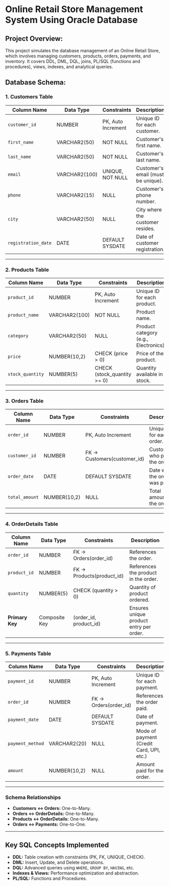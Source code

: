# Online Retail Store Management System Using Oracle Database

## Project Overview:
This project simulates the database management of an Online Retail Store, which
involves managing customers, products, orders, payments, and inventory. It
covers DDL, DML, DQL, joins, PL/SQL (functions and procedures), views,
indexes, and analytical queries.

## Database Schema:
### **1. Customers Table**  
| Column Name       | Data Type      | Constraints                    | Description                              |
|-------------------|---------------|--------------------------------|------------------------------------------|
| `customer_id`     | NUMBER        | PK, Auto Increment             | Unique ID for each customer.             |
| `first_name`      | VARCHAR2(50)  | NOT NULL                       | Customer's first name.                   |
| `last_name`       | VARCHAR2(50)  | NOT NULL                       | Customer's last name.                    |
| `email`           | VARCHAR2(100) | UNIQUE, NOT NULL               | Customer's email (must be unique).       |
| `phone`           | VARCHAR2(15)  | NULL                           | Customer's phone number.                 |
| `city`            | VARCHAR2(50)  | NULL                           | City where the customer resides.         |
| `registration_date` | DATE        | DEFAULT SYSDATE                | Date of customer registration.           |

---

### **2. Products Table**  
| Column Name       | Data Type      | Constraints                    | Description                              |
|-------------------|---------------|--------------------------------|------------------------------------------|
| `product_id`      | NUMBER        | PK, Auto Increment             | Unique ID for each product.              |
| `product_name`    | VARCHAR2(100) | NOT NULL                       | Product name.                            |
| `category`        | VARCHAR2(50)  | NULL                           | Product category (e.g., Electronics).    |
| `price`           | NUMBER(10,2)  | CHECK (price > 0)              | Price of the product.                    |
| `stock_quantity`  | NUMBER(5)     | CHECK (stock_quantity >= 0)    | Quantity available in stock.             |

---

### **3. Orders Table**  
| Column Name       | Data Type      | Constraints                    | Description                              |
|-------------------|---------------|--------------------------------|------------------------------------------|
| `order_id`        | NUMBER        | PK, Auto Increment             | Unique ID for each order.                |
| `customer_id`     | NUMBER        | FK → Customers(customer_id)     | Customer who placed the order.           |
| `order_date`      | DATE          | DEFAULT SYSDATE                | Date when the order was placed.          |
| `total_amount`    | NUMBER(10,2)  | NULL                           | Total amount of the order.               |

---

### **4. OrderDetails Table**  
| Column Name       | Data Type      | Constraints                    | Description                              |
|-------------------|---------------|--------------------------------|------------------------------------------|
| `order_id`        | NUMBER        | FK → Orders(order_id)          | References the order.                    |
| `product_id`      | NUMBER        | FK → Products(product_id)      | References the product in the order.     |
| `quantity`        | NUMBER(5)     | CHECK (quantity > 0)           | Quantity of product ordered.             |
| **Primary Key**   | Composite Key | (order_id, product_id)         | Ensures unique product entry per order.  |

---

### **5. Payments Table**  
| Column Name       | Data Type      | Constraints                    | Description                              |
|-------------------|---------------|--------------------------------|------------------------------------------|
| `payment_id`      | NUMBER        | PK, Auto Increment             | Unique ID for each payment.              |
| `order_id`        | NUMBER        | FK → Orders(order_id)          | References the order paid.               |
| `payment_date`    | DATE          | DEFAULT SYSDATE                | Date of payment.                         |
| `payment_method`  | VARCHAR2(20)  | NULL                           | Mode of payment (Credit Card, UPI, etc.) |
| `amount`          | NUMBER(10,2)  | NULL                           | Amount paid for the order.               |

---

### **Schema Relationships**
- **Customers ↔ Orders:** One-to-Many.
- **Orders ↔ OrderDetails:** One-to-Many.
- **Products ↔ OrderDetails:** One-to-Many.
- **Orders ↔ Payments:** One-to-One.

---

## Key SQL Concepts Implemented
- **DDL:** Table creation with constraints (PK, FK, UNIQUE, CHECK).
- **DML:** Insert, Update, and Delete operations.
- **DQL:** Advanced queries using `WHERE`, `GROUP BY`, `HAVING`, etc.
- **Indexes & Views:** Performance optimization and abstraction.
- **PL/SQL:** Functions and Procedures.
